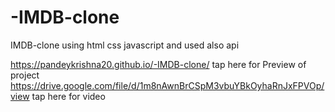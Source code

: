# -IMDB-clone

IMDB-clone using html css javascript and used also api 

 https://pandeykrishna20.github.io/-IMDB-clone/ tap here for Preview of project
https://drive.google.com/file/d/1m8nAwnBrCSpM3vbuYBkOyhaRnJxFPVOp/view tap here for video
